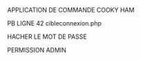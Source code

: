 APPLICATION DE COMMANDE COOKY HAM

PB LIGNE 42 cibleconnexion.php

HACHER LE MOT DE PASSE

PERMISSION ADMIN